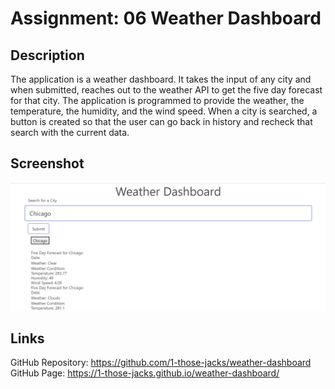 # Assignment: 06 Weather Dashboard

## Description

The application is a weather dashboard. It takes the input of any city and when submitted, reaches out to the weather API to get the five day forecast for that city. The application is programmed to provide the weather, the temperature, the humidity, and the wind speed. When a city is searched, a button is created so that the user can go back in history and recheck that search with the current data.

## Screenshot

![WeatherDashboard](./assets/images/weather-dashboard.PNG)

## Links

GitHub Repository: https://github.com/1-those-jacks/weather-dashboard
GitHub Page: https://1-those-jacks.github.io/weather-dashboard/
